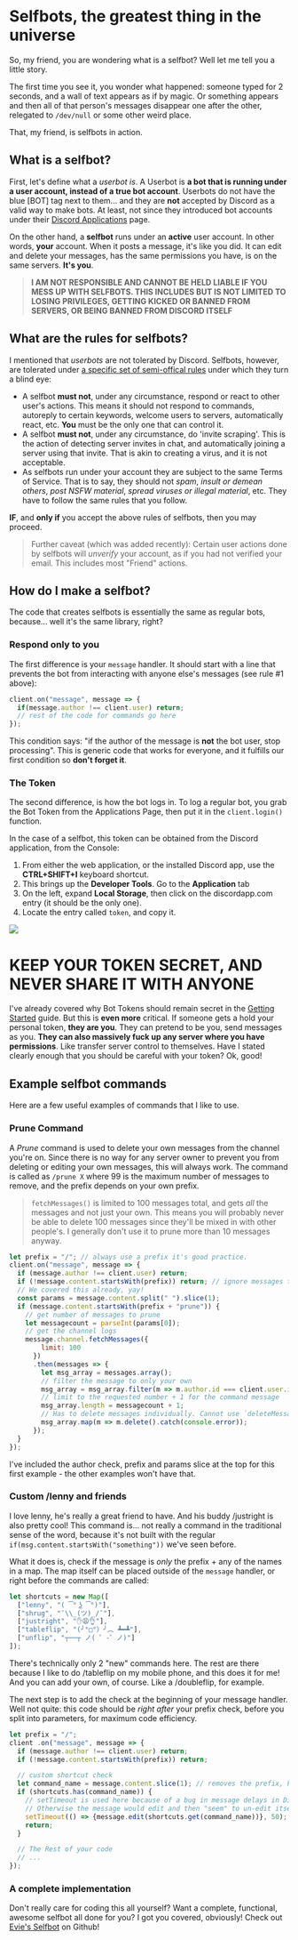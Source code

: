 # Selfbots, the greatest thing in the universe

So, my friend, you are wondering what is a selfbot? Well let me tell you a little story.

The first time you see it, you wonder what happened: someone typed for 2 seconds, and a wall of text appears as if by magic. Or something appears and then all of that person's messages disappear one after the other, relegated to `/dev/null` or some other weird place.

That, my friend, is selfbots in action.

## What is a selfbot?

First, let's define what a _userbot is_. A Userbot is **a bot that is running under a user account, instead of a true bot account**. Userbots do not have the blue \[BOT\] tag next to them... and they are **not** accepted by Discord as a valid way to make bots. At least, not since they introduced bot accounts under their [Discord Applications](https://discordapp.com/developers/applications/me) page.

On the other hand, a **selfbot** runs under an **active** user account. In other words, **your** account. When it posts a message, it's like you did. It can edit and delete your messages, has the same permissions you have, is on the same servers. **It's you**.

> **I AM NOT RESPONSIBLE AND CANNOT BE HELD LIABLE IF YOU MESS UP WITH SELFBOTS. THIS INCLUDES BUT IS NOT LIMITED TO LOSING PRIVILEGES, GETTING KICKED OR BANNED FROM SERVERS, OR BEING BANNED FROM DISCORD ITSELF**

## What are the rules for selfbots?

I mentioned that _userbots_ are not tolerated by Discord. Selfbots, however, are tolerated under [a specific set of semi-offical rules](https://github.com/hammerandchisel/discord-api-docs/issues/69#issuecomment-223898291) under which they turn a blind eye:

* A selfbot **must not**, under any circumstance, respond or react to other user's actions. This means it should not respond to commands, autoreply to certain keywords, welcome users to servers, automatically react, etc. **You** must be the only one that can control it.
* A selfbot **must not**, under any circumstance, do 'invite scraping'. This is the action of detecting server invites in chat, and automatically joining a server using that invite. That is akin to creating a virus, and it is not acceptable.
* As selfbots run under your account they are subject to the same Terms of Service. That is to say, they should not _spam_, _insult or demean others_, _post NSFW material_, _spread viruses or illegal material_, etc. They have to follow the same rules that you follow.

**IF**, and **only if** you accept the above rules of selfbots, then you may proceed.

> Further caveat (which was added recently): Certain user actions done by selfbots will *unverify* your account, as if you had not verified your email. This includes most "Friend" actions.

## How do I make a selfbot?

The code that creates selfbots is essentially the same as regular bots, because... well it's the same library, right?

### Respond only to you

The first difference is your `message` handler. It should start with a line that prevents the bot from interacting with anyone else's messages \(see rule \#1 above\):

```js
client.on("message", message => {
  if(message.author !== client.user) return;
  // rest of the code for commands go here
});
```

This condition says: "if the author of the message is **not** the bot user, stop processing". This is generic code that works for everyone, and it fulfills our first condition so **don't forget it**.

### The Token

The second difference, is how the bot logs in. To log a regular bot, you grab the Bot Token from the Applications Page, then put it in the `client.login()` function.

In the case of a selfbot, this token can be obtained from the Discord application, from the Console:

1. From either the web application, or the installed Discord app, use the **CTRL+SHIFT+I** keyboard shortcut.
2. This brings up the **Developer Tools**. Go to the **Application** tab
3. On the left, expand **Local Storage**, then click on the discordapp.com entry \(it should be the only one\).
4. Locate the entry called `token`, and copy it.

![](https://cdn.discordapp.com/attachments/222079895583457280/269164273152819200/user-token.gif)

# KEEP YOUR TOKEN SECRET, AND NEVER SHARE IT WITH ANYONE

I've already covered why Bot Tokens should remain secret in the [Getting Started](/getting-started/the-long-version.md) guide. But this is **even more** critical. If someone gets a hold your personal token, **they are you**. They can pretend to be you, send messages as you. **They can also massively fuck up any server where you have permissions**. Like transfer server control to themselves. Have I stated clearly enough that you should be careful with your token? Ok, good!

## Example selfbot commands

Here are a few useful examples of commands that I like to use.

### Prune Command

A _Prune_ command is used to delete your own messages from the channel you're on. Since there is no way for any server owner to prevent you from deleting or editing your own messages, this will always work. The command is called as `/prune X` where 99 is the maximum number of messages to remove, and the prefix depends on your own prefix.

> `fetchMessages()` is limited to 100 messages total, and gets _all_ the messages and not just your own. This means you will probably never be able to delete 100 messages since they'll be mixed in with other people's. I generally don't use it to prune more than 10 messages anyway.

```js
let prefix = "/"; // always use a prefix it's good practice.
client.on("message", message => {
  if (message.author !== client.user) return;
  if (!message.content.startsWith(prefix)) return; // ignore messages that... you know the drill.
  // We covered this already, yay!
  const params = message.content.split(" ").slice(1);
  if (message.content.startsWith(prefix + "prune")) {
    // get number of messages to prune
    let messagecount = parseInt(params[0]);
    // get the channel logs
    message.channel.fetchMessages({
        limit: 100
      })
      .then(messages => {
        let msg_array = messages.array();
        // filter the message to only your own
        msg_array = msg_array.filter(m => m.author.id === client.user.id);
        // limit to the requested number + 1 for the command message
        msg_array.length = messagecount + 1;
        // Has to delete messages individually. Cannot use `deleteMessages()` on selfbots.
        msg_array.map(m => m.delete().catch(console.error));
      });
  }
});
```

I've included the author check, prefix and params slice at the top for this first example - the other examples won't have that.

### Custom /lenny and friends

I love lenny, he's really a great friend to have. And his buddy /justright is also pretty cool! This command is... not really a command in the traditional sense of the word, because it's not built with the regular `if(msg.content.startsWith("something"))` we've seen before.

What it does is, check if the message is _only_ the prefix + any of the names in a map. The map itself can be placed outside of the `message` handler, or right before the commands are called:

```js
let shortcuts = new Map([
  ["lenny", "( ͡° ͜ʖ ͡°)"],
  ["shrug", "¯\\_(ツ)_/¯"],
  ["justright", "✋😩👌"],
  ["tableflip", "(╯°□°）╯︵ ┻━┻"],
  ["unflip", "┬──┬﻿ ノ( ゜-゜ノ)"]
]);
```

There's technically only 2 "new" commands here. The rest are there because I like to do /tableflip on my mobile phone, and this does it for me! And you can add your own, of course. Like a /doubleflip, for example.

The next step is to add the check at the beginning of your message handler. Well not quite: this code should be _right after_ your prefix check, before you split into parameters, for maximum code efficiency.

```js
let prefix = "/";
client .on("message", message => {
  if (message.author !== client.user) return;
  if (!message.content.startsWith(prefix)) return;

  // custom shortcut check
  let command_name = message.content.slice(1); // removes the prefix, keeps the rest
  if (shortcuts.has(command_name)) {
    // setTimeout is used here because of a bug in message delays in Discord.
    // Otherwise the message would edit and then "seem" to un-edit itself... ¯\_(ツ)_/¯
    setTimeout(() => {message.edit(shortcuts.get(command_name))}, 50);
    return;
  }

  // The Rest of your code
  // ...
});
```

### A complete implementation

Don't really care for coding this all yourself? Want a complete, functional, awesome selfbot all done for you? I got you covered, obviously! Check out [Evie's Selfbot](https://github.com/eslachance/evie.selfbot) on Github!
